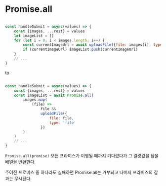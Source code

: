 # Promise.all 

```js

const handleSubmit = async(values) => {
    const {images, ...rest} = values
    let imageList = []
    for (let i = 0; i < images.length; i++) {
        const currentImageUrl = await uploadFile({file: images[i], type: 'file'})
        if (currentImageUrl) imageList.push(currentImageUrl)
    }
    // ...
}
```

to

```js

const handleSubmit = async(values) => {
    const {images, ...rest} = values
    const imageList = await Promise.all(
        images.map(
            (file) =>
                file &&
                uploadFile({
                    file: file,
                    type: 'file'
                })
        )
    )
    // ...
}
```

`Promise.all(promise)`
모든 프라미스가 이행될 때까지 기다렸다가 그 결괏값을 담을 배열을 반환한다.

주어진 프로미스 중 하나라도 실패하면 Promise.all는 거부되고 나머지 프라미스의 결과는 무시된다. 
